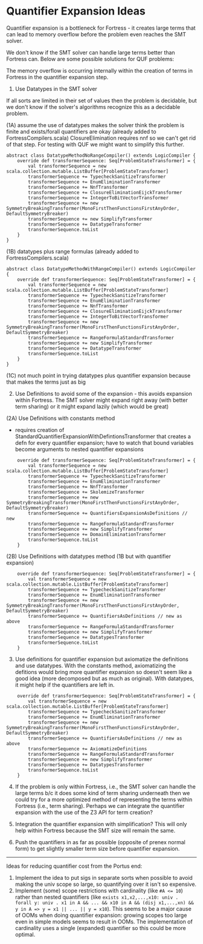 # Quantifier Expansion Ideas

Quantifier expansion is a bottleneck for Fortress - it creates large terms that can lead to memory overflow before the problem even reaches the SMT solver.  

We don't know if the SMT solver can handle large terms better than Fortress can.  Below are some possible solutions for QUF problems:

The memory overflow is occurring internally within the creation of terms in Fortress in the quantifier expansion step.

1. Use Datatypes in the SMT solver

If all sorts are limited in their set of values then the problem is decidable, but we don't know if the solver's algorithms recognize this as a decidable problem.

(1A) assume the use of datatypes makes the solver think the problem is finite and exists/forall quantifiers are okay (already added to FortressCompilers.scala) ClosureElimination requires nnf so we can't get rid of that step. For testing with QUF we might want to simplify this further.

```
abstract class DatatypeMethodNoRangeCompiler() extends LogicCompiler {
    override def transformerSequence: Seq[ProblemStateTransformer] = {
        val transformerSequence = new scala.collection.mutable.ListBuffer[ProblemStateTransformer]
        transformerSequence += TypecheckSanitizeTransformer
        transformerSequence += EnumEliminationTransformer
        transformerSequence += NnfTransformer
        transformerSequence += ClosureEliminationEijckTransformer
        transformerSequence += IntegerToBitVectorTransformer      
        transformerSequence += new SymmetryBreakingTransformer(MonoFirstThenFunctionsFirstAnyOrder, DefaultSymmetryBreaker)
        transformerSequence += new SimplifyTransformer
        transformerSequence += DatatypeTransformer
        transformerSequence.toList
    }
}
```


(1B) datatypes plus range formulas (already added to FortressCompilers.scala)

```
abstract class DatatypeMethodWithRangeCompiler() extends LogicCompiler {
    override def transformerSequence: Seq[ProblemStateTransformer] = {
        val transformerSequence = new scala.collection.mutable.ListBuffer[ProblemStateTransformer]
        transformerSequence += TypecheckSanitizeTransformer
        transformerSequence += EnumEliminationTransformer
        transformerSequence += NnfTransformer
        transformerSequence += ClosureEliminationEijckTransformer
        transformerSequence += IntegerToBitVectorTransformer      
        transformerSequence += new SymmetryBreakingTransformer(MonoFirstThenFunctionsFirstAnyOrder, DefaultSymmetryBreaker)
        transformerSequence += RangeFormulaStandardTransformer
        transformerSequence += new SimplifyTransformer
        transformerSequence += DatatypeTransformer
        transformerSequence.toList
    }
}
```    
(1C) not much point in trying datatypes plus quantifier expansion because that makes the terms just as big

2. Use Definitions to avoid some of the expansion - this avoids expansion within Fortress.  The SMT solver might expand right away (with better term sharing) or it might expand lazily (which would be great)

(2A) Use Definitions with constants method

* requires creation of StandardQuantifierExpansionWithDefintionsTransformer that creates a defn for every quantifier expansion; have to watch that bound variables become arguments to nested quantifier expansions
``` 
    override def transformerSequence: Seq[ProblemStateTransformer] = {
        val transformerSequence = new scala.collection.mutable.ListBuffer[ProblemStateTransformer]
        transformerSequence += TypecheckSanitizeTransformer
        transformerSequence += EnumEliminationTransformer
        transformerSequence += NnfTransformer  
        transformerSequence += SkolemizeTransformer
        transformerSequence += new SymmetryBreakingTransformer(MonoFirstThenFunctionsFirstAnyOrder, DefaultSymmetryBreaker)
        transformerSequence += QuantifiersExpansionAsDefinitions // new 
        transformerSequence += RangeFormulaStandardTransformer
        transformerSequence += new SimplifyTransformer
        transformerSequence += DomainEliminationTransformer
        transformerSequence.toList
    }
```

(2B) Use Definitions with datatypes method (1B but with quantifier expansion)

```
    override def transformerSequence: Seq[ProblemStateTransformer] = {
        val transformerSequence = new scala.collection.mutable.ListBuffer[ProblemStateTransformer]
        transformerSequence += TypecheckSanitizeTransformer
        transformerSequence += EnumEliminationTransformer
        transformerSequence += new SymmetryBreakingTransformer(MonoFirstThenFunctionsFirstAnyOrder, DefaultSymmetryBreaker)
        transformerSequence += QuantifiersAsDefinitions // new as above
        transformerSequence += RangeFormulaStandardTransformer
        transformerSequence += new SimplifyTransformer
        transformerSequence += DatatypesTransformer
        transformerSequence.toList
    }
```

3. Use definitions for quantifier expansion but axiomatize the definitions and use datatypes.  With the constants method, axiomatizing the defitions would bring more quantifier expansion so doesn't seem like a good idea (more decomposed but as much as original).  With datatypes, it might help if the quantifiers are left in.

```
    override def transformerSequence: Seq[ProblemStateTransformer] = {
        val transformerSequence = new scala.collection.mutable.ListBuffer[ProblemStateTransformer]
        transformerSequence += TypecheckSanitizeTransformer
        transformerSequence += EnumEliminationTransformer
        transformerSequence += new SymmetryBreakingTransformer(MonoFirstThenFunctionsFirstAnyOrder, DefaultSymmetryBreaker)
        transformerSequence += QuantifiersAsDefinitions // new as above
        transformerSequence += AxiomatizeDefinitions
        transformerSequence += RangeFormulaStandardTransformer
        transformerSequence += new SimplifyTransformer
        transformerSequence += DatatypesTransformer
        transformerSequence.toList
    }
```

4. If the problem is only within Fortress, i.e., the SMT solver can handle the large terms b/c it does some kind of term sharing underneath then we could try for a more optimized method of representing the terms within Fortress (i.e., term sharing). Perhaps we can integrate the quantifier expansion with the use of the Z3 API for term creation?

5. Integration the quantifier expansion with simplification? This will only help within Fortress because the SMT size will remain the same.

6. Push the quantifiers in as far as possible (opposite of prenex normal form) to get slightly smaller term size before quantifier expansion.

---

Ideas for reducing quantifier cost from the Portus end:

1. Implement the idea to put sigs in separate sorts when possible to avoid making the univ scope so large, so quantifying over it isn't so expensive.
2. Implement (some) scope restrictions with cardinality (like `#A <= 10`) rather than nested quantifiers (like `exists x1,x2,...,x10: univ . forall y: univ . x1 in A && ... && x10 in A && (disj x1,...,xn) && y in A => y = x1 || ... || y = x10`). This seems to be a major cause of OOMs when doing quantifier expansion: growing scopes too large even in simple models seems to result in OOMs. The implementation of cardinality uses a single (expanded) quantifier so this could be more optimal.
